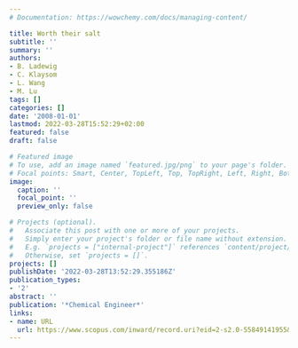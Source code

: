 ```yaml
---
# Documentation: https://wowchemy.com/docs/managing-content/

title: Worth their salt
subtitle: ''
summary: ''
authors:
- B. Ladewig
- C. Klaysom
- L. Wang
- M. Lu
tags: []
categories: []
date: '2008-01-01'
lastmod: 2022-03-28T15:52:29+02:00
featured: false
draft: false

# Featured image
# To use, add an image named `featured.jpg/png` to your page's folder.
# Focal points: Smart, Center, TopLeft, Top, TopRight, Left, Right, BottomLeft, Bottom, BottomRight.
image:
  caption: ''
  focal_point: ''
  preview_only: false

# Projects (optional).
#   Associate this post with one or more of your projects.
#   Simply enter your project's folder or file name without extension.
#   E.g. `projects = ["internal-project"]` references `content/project/deep-learning/index.md`.
#   Otherwise, set `projects = []`.
projects: []
publishDate: '2022-03-28T13:52:29.355186Z'
publication_types:
- '2'
abstract: ''
publication: '*Chemical Engineer*'
links:
- name: URL
  url: https://www.scopus.com/inward/record.uri?eid=2-s2.0-55849141955&partnerID=40&md5=c58576ff0e9a40de932ef72064043617
---
```

